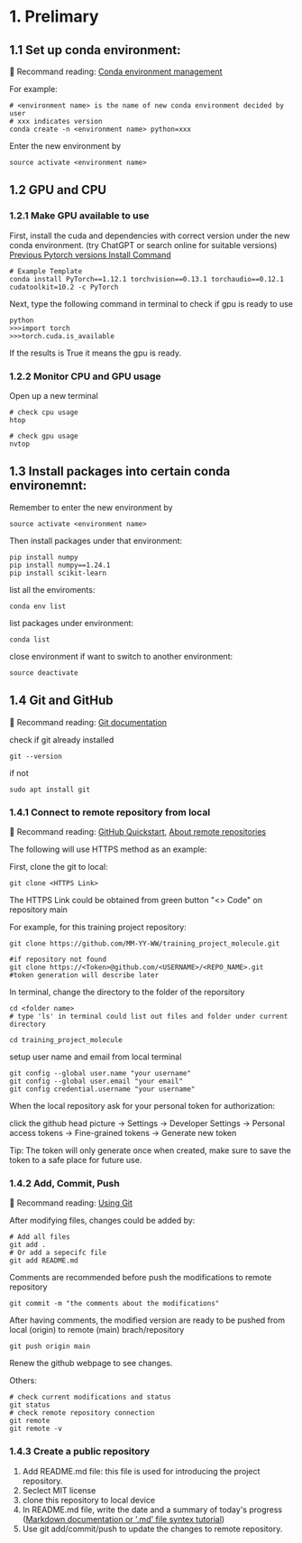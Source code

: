 # 1. Prelimary

## 1.1 Set up conda environment:
:book: Recommand reading: [Conda environment management](https://conda.io/projects/conda/en/latest/user-guide/tasks/manage-environments.html#activating-an-environment)


For example:
```
# <environment name> is the name of new conda environment decided by user
# xxx indicates version
conda create -n <environment name> python=xxx 
```

Enter the new environment by
```
source activate <environment name>
```
## 1.2 GPU and CPU

### 1.2.1 Make GPU available to use
First, install the cuda and dependencies with correct version under the new conda environment. (try ChatGPT or search online for suitable versions) 
[Previous Pytorch versions Install Command](https://pytorch.org/get-started/previous-versions/)
```
# Example Template
conda install PyTorch==1.12.1 torchvision==0.13.1 torchaudio==0.12.1 cudatoolkit=10.2 -c PyTorch
```

Next, type the following command in terminal to check if gpu is ready to use

```
python 
>>>import torch
>>>torch.cuda.is_available
```
If the results is True it means the gpu is ready.

### 1.2.2 Monitor CPU and GPU usage 
Open up a new terminal 

```
# check cpu usage
htop

# check gpu usage
nvtop
```

## 1.3 Install packages into certain conda environemnt:

Remember to enter the new environment by
```
source activate <environment name>
```
Then install packages under that environment:
```
pip install numpy
pip install numpy==1.24.1
pip install scikit-learn
```
list all the enviroments:
```
conda env list
```
list packages under environment:
```
conda list
```
close environment if want to switch to another environment:
```
source deactivate
```

## 1.4 Git and GitHub
:book: Recommand reading: [Git documentation](https://git-scm.com/book/en/v2/Getting-Started-Installing-Git)

check if git already installed
```
git --version
```
if not 
```
sudo apt install git
```

### 1.4.1 Connect to remote repository from local 
:book: Recommand reading: [GitHub Quickstart](https://docs.github.com/en/get-started/quickstart/hello-world), [About remote repositories](https://docs.github.com/en/get-started/getting-started-with-git/about-remote-repositories)

The following will use HTTPS method as an example:

First, clone the git to local:
```
git clone <HTTPS Link>
```
The HTTPS Link could be obtained from green button "<> Code" on repository main

For example, for this training project repository:
```
git clone https://github.com/MM-YY-WW/training_project_molecule.git

#if repository not found
git clone https://<Token>@github.com/<USERNAME>/<REPO_NAME>.git
#token generation will describe later
```

In terminal, change the directory to the folder of the reporsitory 
```
cd <folder name>
# type 'ls' in terminal could list out files and folder under current directory

cd training_project_molecule
```

setup user name and email from local terminal
```
git config --global user.name "your username"
git config --global user.email "your email"
git config credential.username "your username"
```
When the local repository ask for your personal token for authorization:

click the github head picture -> Settings -> Developer Settings -> Personal access tokens -> Fine-grained tokens -> Generate new token 

Tip: The token will only generate once when created, make sure to save the token to a safe place for future use. 

### 1.4.2 Add, Commit, Push
:book: Recommand reading: [Using Git](https://docs.github.com/en/get-started/using-git/about-git)

After modifying files, changes could be added by:
```
# Add all files
git add .
# Or add a sepecifc file
git add README.md
```

Comments are recommended before push the modifications to remote repository
```
git commit -m "the comments about the modifications"
```

After having comments, the modified version are ready to be pushed from local (origin) to remote (main) brach/repository
```
git push origin main
```

Renew the github webpage to see changes.

Others:
```
# check current modifications and status
git status
# check remote repository connection
git remote
git remote -v
```

### 1.4.3 Create a public repository 
1. Add README.md file: this file is used for introducing the project repository.
2. Seclect MIT license
3. clone this repository to local device 
4. In README.md file, write the date and a summary of today's progress ([Markdown documentation or '.md' file syntex tutorial](https://docs.github.com/en/get-started/writing-on-github/getting-started-with-writing-and-formatting-on-github/basic-writing-and-formatting-syntax))
5. Use git add/commit/push to update the changes to remote repository.

